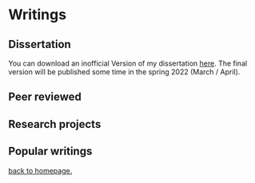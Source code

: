# Writings

## Dissertation

You can download an inofficial Version of my dissertation [here](./DISSERTATION_revisions.pdf). The final version will be published some time in the spring 2022 (March / April).

## Peer reviewed

## Research projects

## Popular writings

[back to homepage.](./index.md)
